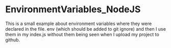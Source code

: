 # EnvironmentVariables_NodeJS
This is a small example about environment variables where they were declared in the file. env (which should be added to git ignore) and then I use them in my index.js without them being seen when I upload my project to github.
